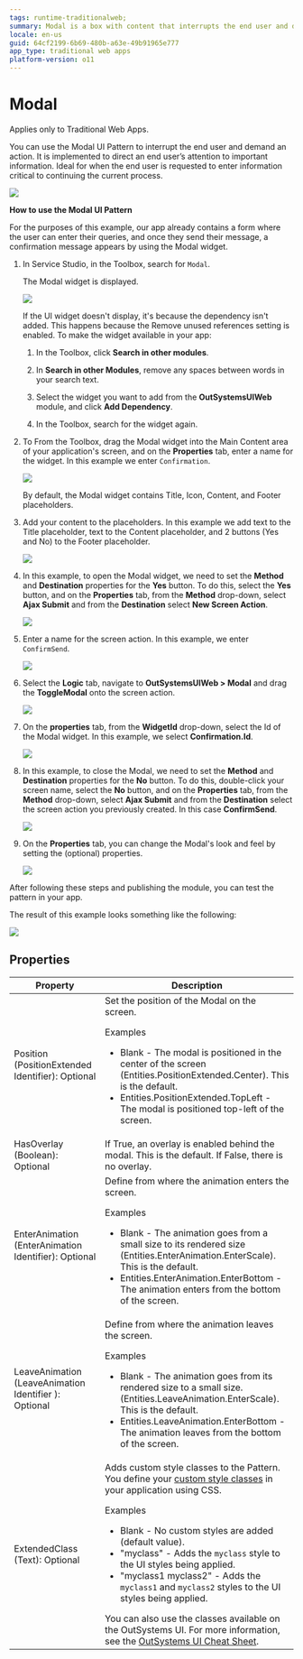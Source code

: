 ```yaml
---
tags: runtime-traditionalweb; 
summary: Modal is a box with content that interrupts the end user and demands an action.
locale: en-us
guid: 64cf2199-6b69-480b-a63e-49b91965e777
app_type: traditional web apps
platform-version: o11
---
```


# Modal

<div class="info" markdown="1">

Applies only to Traditional Web Apps.

</div>

You can use the Modal UI Pattern to interrupt the end user and demand an action. It is implemented to direct an end user’s attention to important information. Ideal for when the end user is requested to enter information critical to continuing the current process.

![](<images/modal-1.png?width=800>)

**How to use the Modal UI Pattern**

For the purposes of this example, our app already contains a form where the user can enter their queries, and once they send their message, a confirmation message appears by using the Modal widget.

1. In Service Studio, in the Toolbox, search for `Modal`.
  
    The Modal widget is displayed.

    ![](<images/modal-5-ss.png>)

    If the UI widget doesn't display, it's because the dependency isn't added. This happens because the Remove unused references setting is enabled. To make the widget available in your app:

    1. In the Toolbox, click **Search in other modules**.

    1. In **Search in other Modules**, remove any spaces between words in your search text.
    
    1. Select the widget you want to add from the **OutSystemsUIWeb** module, and click **Add Dependency**. 
    
    1. In the Toolbox, search for the widget again.

1. To From the Toolbox, drag the Modal widget into the Main Content area of your application's screen, and on the **Properties** tab, enter a name for the widget. In this example we enter `Confirmation`.

    ![](<images/modal-6-ss.png?width=800>)

    By default, the Modal widget contains Title, Icon, Content, and Footer placeholders.

1. Add your content to the placeholders. In this example we add text to the Title placeholder, text to the Content placeholder, and 2 buttons (Yes and No) to the Footer placeholder.

    ![](<images/modal-7-ss.png?width=800>)

1. In this example, to open the Modal widget, we need to set the **Method** and **Destination** properties for the **Yes** button. To do this, select the **Yes** button, and on the **Properties** tab, from the **Method** drop-down, select **Ajax Submit** and from the **Destination** select **New Screen Action**.

    ![](<images/modal-8-ss.png?width=800>)

1. Enter a name for the screen action. In this example, we enter `ConfirmSend`.

    ![](<images/modal-11-ss.png>)

1. Select the **Logic** tab, navigate to **OutSystemsUIWeb > Modal** and drag the **ToggleModal** onto the screen action.

    ![](<images/modal-9-ss.png?width=800>)

1. On the **properties** tab, from the **WidgetId** drop-down, select the Id of the Modal widget. In this example, we select **Confirmation.Id**.

    ![](<images/modal-10-ss.png>)

1. In this example, to close the Modal, we need to set the **Method** and **Destination** properties for the **No** button. To do this, double-click your screen name, select the **No** button, and on the **Properties** tab, from the **Method** drop-down, select **Ajax Submit** and from the **Destination** select the screen action you previously created. In this case **ConfirmSend**.

    ![](<images/modal-12-ss.png>)

1. On the **Properties** tab, you can change the Modal's look and feel by setting the (optional) properties.

    ![](<images/modal-4-ss.png>)

After following these steps and publishing the module, you can test the pattern in your app.

The result of this example looks something like the following:

![](<images/modal-13-ss.png?width=800>)

## Properties

| **Property** | **Description** |
|---|---|
| Position (PositionExtended Identifier): Optional | Set the position of the Modal on the screen. <p>Examples</p><ul><li>Blank - The modal is positioned in the center of the screen (Entities.PositionExtended.Center). This is the default.</li><li>Entities.PositionExtended.TopLeft - The modal is positioned top-left of the screen.</li></ul> |
| HasOverlay (Boolean): Optional | If True, an overlay is enabled behind the modal. This is the default. If False, there is no overlay. |
| EnterAnimation (EnterAnimation Identifier): Optional | Define from where the animation enters the screen. <p>Examples</p><ul><li>Blank - The animation goes from a small size to its rendered size (Entities.EnterAnimation.EnterScale). This is the default.</li><li>Entities.EnterAnimation.EnterBottom - The animation enters from the bottom of the screen.</li></ul> |
| LeaveAnimation (LeaveAnimation Identifier ): Optional | Define from where the animation leaves the screen. <p>Examples</p><ul><li>Blank - The animation goes from its rendered size to a small size.(Entities.LeaveAnimation.EnterScale). This is the default.</li><li>Entities.LeaveAnimation.EnterBottom - The animation leaves from the bottom of the screen.</li></ul> |
| ExtendedClass (Text): Optional | Adds custom style classes to the Pattern. You define your [custom style classes](../../../../../develop/ui/look-feel/css.md) in your application using CSS. <p>Examples <ul><li>Blank - No custom styles are added (default value).</li><li>"myclass" - Adds the ``myclass`` style to the UI styles being applied.</li><li>"myclass1 myclass2" - Adds the ``myclass1`` and ``myclass2`` styles to the UI styles being applied.</li></ul></p>You can also use the classes available on the OutSystems UI. For more information, see the [OutSystems UI Cheat Sheet](https://outsystemsui.outsystems.com/OutSystemsUIWebsite/CheatSheet). |
